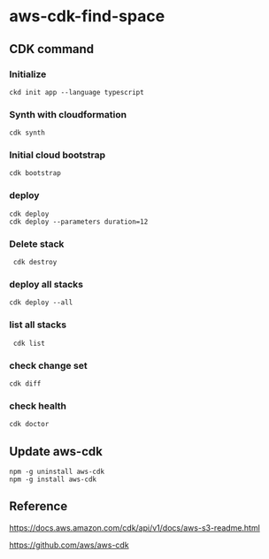 # aws-cdk-find-space

## CDK command
###  Initialize
```ckd init app --language typescript```
###  Synth with cloudformation
```cdk synth```
###  Initial cloud bootstrap
```cdk bootstrap```
### deploy
```
cdk deploy
cdk deploy --parameters duration=12
```

### Delete stack
``` cdk destroy```

### deploy all stacks
``` cdk deploy --all ```

### list all stacks
``` cdk list```

### check change set
```cdk diff```

### check health
```cdk doctor```

## Update aws-cdk
```
npm -g uninstall aws-cdk
npm -g install aws-cdk
```

## Reference
https://docs.aws.amazon.com/cdk/api/v1/docs/aws-s3-readme.html

https://github.com/aws/aws-cdk





